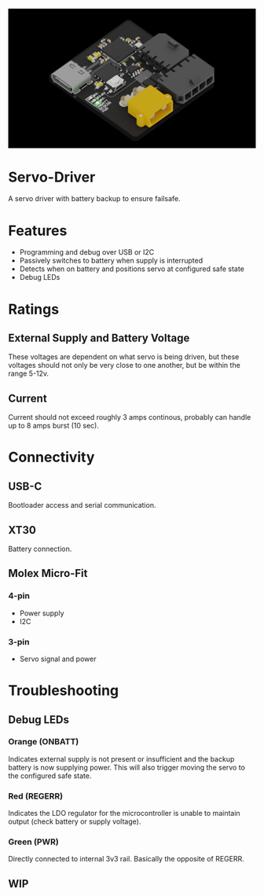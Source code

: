 ![](Thumb.png)

# Servo-Driver
A servo driver with battery backup to ensure failsafe.

# Features
- Programming and debug over USB or I2C
- Passively switches to battery when supply is interrupted
- Detects when on battery and positions servo at configured safe state
- Debug LEDs

# Ratings
## External Supply and Battery Voltage
These voltages are dependent on what servo is being driven, but these voltages should not only be very close to one another, but be within the range 5-12v.

## Current
Current should not exceed roughly 3 amps continous, probably can handle up to 8 amps burst (10 sec).

# Connectivity
## USB-C
Bootloader access and serial communication.

## XT30
Battery connection.

## Molex Micro-Fit
### 4-pin
- Power supply
- I2C
### 3-pin
- Servo signal and power


# Troubleshooting
## Debug LEDs
### Orange (ONBATT)
Indicates external supply is not present or insufficient and the backup battery is now supplying power.
This will also trigger moving the servo to the configured safe state.

### Red (REGERR)
Indicates the LDO regulator for the microcontroller is unable to maintain output (check battery or supply voltage).

### Green (PWR)
Directly connected to internal 3v3 rail. Basically the opposite of REGERR.

## WIP